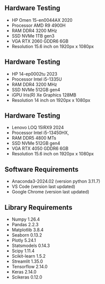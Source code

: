 ## Hardware Testing
- HP Omen 15-en0044AX 2020
- Processor AMD R9 4900H
- RAM DDR4 3200 MHz
- SSD NVMe 1TB gen3
- VGA RTX 2060 GDDR6 6GB
- Resolution 15.6 inch on 1920px x 1080px

## Hardware Testing
- HP 14-ep0002tu 2023
- Processor Intel i5-1335U
- RAM DDR4 3200 MHz
- SSD NVMe 512GB gen4
- iGPU Iris(R) Xe Graphics 128MB
- Resolution 14 inch on 1920px x 1080px

## Hardware Testing
- Lenovo LOQ 15IRX9 2024
- Processor Intel i5-13450HX,
- RAM DDR5 4800 MTs
- SSD NVMe 512GB gen4
- VGA RTX 4050 GDDR6 6GB
- Resolution 15.6 inch on 1920px x 1080px

## Software Requirements
- Anaconda3-2024.02 (version python 3.11.7)
- VS Code (version last updated)
- Google Chrome (version last updated)

## Library Requirements
- Numpy 1.26.4
- Pandas 2.2.3
- Matplotlib 3.8.4
- Seaborn 0.13.2
- Plotly 5.24.1
- Statsmodels 0.14.3
- Scipy 1.11.4
- Scikit-learn 1.5.2
- Streamlit 1.35.0
- Tensorflow 2.14.0
- Keras 2.14.0
- Scikeras 0.12.0

